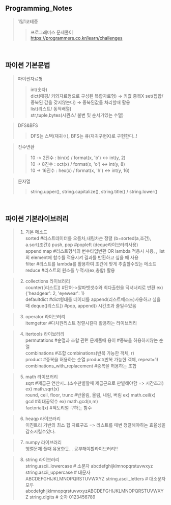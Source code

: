 ## Programming_Notes
> 1일1코테중 
>> 프로그래머스 문제풀이  
https://programmers.co.kr/learn/challenges  
   
  
<br>    

## 파이썬 기본문법
>  파이썬자료형
>>  int(숫자)  
    dict(매핑/ 키와자료형으로 구성된 복합자료형) -> 키값 중복X
    set(집합/ 중복된 값을 갖지않는다) -> 중복된값들 처리할때 활용  
    list(리스트/ 동적배열)  
    str,tuple,bytes(시퀀스/ 불변 및 순서가있는 수열)

> DFS&BFS 
>> DFS는 스택(재귀ㅇ), BFS는 큐(재귀구현X)로 구현한다..!    

> 진수변환  
>> 10 -> 2진수 : bin(x) / format(x, 'b') <-> int(y, 2)  
   10 -> 8진수 : oct(x) / format(x, 'o')  <-> int(y, 8)  
   10 -> 16진수 : hex(x) / format(x, 'h') <-> int(y, 16)
   
> 문자열
>> string.upper(), string.capitalize(), string.title() / string.lower()
<br>


## 파이썬 기본라이브러리


>    1. 기본 메소드  
     sorted #리스트데이터를 오름차,내림차순 정렬 (b=sorted(a,조건), a.sort(조건)) 
     push, pop #popleft (deque라이브러리사용)  
     append
     map #리스트형식의 변수타입변환 OR lambda 적용시 사용, , list의 element에 함수를 적용시켜 결과를 반환하고 싶을 때 사용  
     filter #리스트를 lambda를 활용하여 조건에 맞게 추출할수있는 메소드  
     reduce #리스트의 원소를 누적시(ex,총합) 활용
     
>    2. collections 라이브러리  
     counter([리스트]) #단어->알파벳갯수와 최다출현을 딕셔너리로 반환 ex) {'headgear': 2, 'eyewear': 1}  
     defaultdict #dict형태를 데이터를 append(리스트메소드)사용하고 싶을 때
     deque([리스트]) #pop, append() 시간초과 줄일수있음
     
>    3. operator 라이브러리  
     itemgetter #다차원리스트 정렬시킬때 활용하는 라이브러리   
     
>    4. itertools 라이브러리  
     permutations #순열과 조합 관련 문제풀때 용이  #중복을 허용하지않는 순열  
     combinations #조합  combinations(반복 가능한 객체, r)   
     product #중복을 허용하는 순열 product(반복 가능한 객체, repeat=1)   
     combinations_with_replacement #중복을 허용하는 조합 
    
>    5. math 라이브러리    
     sqrt #제곱근 연산시...(소수판별할때 제곱근으로 판별해야함 => 시간초과)  ex) math.sqrt(x)  
     round, ceil, floor, trunc #반올림, 올림, 내림, 버림                    ex) math.ceil(x)  
     gcd #최대공약수 ex) math.gcd(n,m)  
     factorial(x) #팩토리얼 구하는 함수
     
>    6. heaqp 라이브러리    
    이진트리 기반의 최소 힙 자료구조 => 리스트를 매번 정렬해야하는 효율성을 감소시킬수있다. 
    
>    7. numpy 라이브러리    
    행렬문제 풀때 유용한듯... 공부해야할라이브러리!!  

>   8. string 라이브러리    
   string.ascii_lowercase # 소문자 abcdefghijklmnopqrstuvwxyz
   string.ascii_uppercase # 대문자 ABCDEFGHIJKLMNOPQRSTUVWXYZ
   string.ascii_letters # 대소문자 모두 abcdefghijklmnopqrstuvwxyzABCDEFGHIJKLMNOPQRSTUVWXYZ
   string.digits # 숫자 0123456789
    
